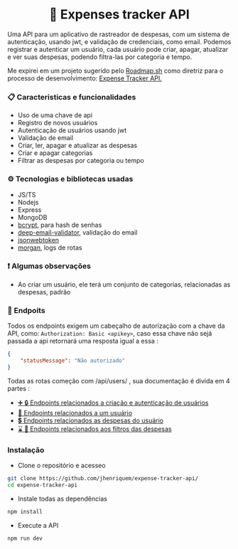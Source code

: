 <h1 align="center">💸 Expenses tracker API</h1> 
Uma API para um aplicativo de rastreador de despesas, com um sistema de autenticação, usando jwt, e validação de credenciais, como email. Podemos registrar e autenticar um usuário, cada usuário pode criar, apagar, atualizar e ver suas despesas, podendo filtra-las por categoria e tempo.

Me expirei em um projeto sugerido pelo [Roadmap.sh](https://roadmap.sh/) como diretriz para o processo de desenvolvimento: [Expense Tracker API.](https://roadmap.sh/projects/expense-tracker-api)

### 📋 Caracteristicas e funcionalidades

- Uso de uma chave de api
- Registro de novos usuários
- Autenticação de usuários usando jwt
- Validação de email 
- Criar, ler, apagar e atualizar as despesas
- Criar e apagar categorias
- Filtrar as despesas por categoria ou tempo

### ⚙️  Tecnologias e bibliotecas usadas 

- JS/TS 
- Nodejs
- Express
- MongoDB
- [bcrypt](https://www.npmjs.com/package/bcrypt), para hash de senhas
- [deep-email-validator](https://www.npmjs.com/package/deep-email-validator), validação do email
- [jsonwebtoken](https://www.npmjs.com/package/jsonwebtoken)
- [morgan](https://expressjs.com/en/resources/middleware/morgan.html), logs de rotas

### ❗ Algumas observações 

- Ao criar um usuário, ele terá um conjunto de categorias, relacionadas as despesas, padrão


### 🚩 Endpoits 
Todos os endpoints exigem um cabeçalho de autorização com a chave da API, como: `Authorization: Basic <apikey>`, caso essa chave não sejá passada a api retornará uma resposta igual a essa :


```json
{
    "statusMessage": "Não autorizado"
}
```

Todas as rotas começão com /api/users/ , sua documentação é divida em 4 partes :

- [ ➕ 🔒 Endpoints relacionados a criação e autenticação de usuários ](./docs/Users_Endpoints.md)
- [ 👤 Endpoints relacionados a um usuário ](./docs/Account_Endpoints.md)
- [ 💲 Endpoints relacionados as despesas do usuário  ](./docs/Expenses_Endpoints.md)
- [ ⌛ 🔖 Endpoints relacionados aos filtros das despesas ](./docs/Filters_Endpoints.md)

### Instalação 

-   Clone o repositório e acesseo 
```bash
git clone https://github.com/jhenriquem/expense-tracker-api/
cd expense-tracker-api
```
-  Instale todas as dependências
```bash
npm install 
```

-  Execute a API
```bash
npm run dev 
```
